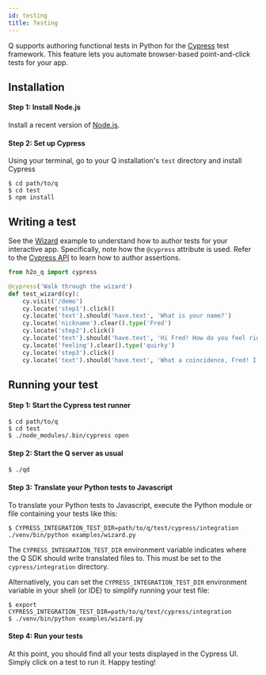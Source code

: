 ```yaml
---
id: testing
title: Testing
---
```


Q supports authoring functional tests in Python for the [Cypress](https://www.cypress.io/) test framework. This feature lets you automate browser-based point-and-click tests for your app.

## Installation

#### Step 1: Install Node.js

Install a recent version of [Node.js](https://nodejs.org/en/).

#### Step 2: Set up Cypress

Using your terminal, go to your Q installation's `test` directory and install Cypress

```
$ cd path/to/q
$ cd test
$ npm install
```

## Writing a test

See the [Wizard](#wizard) example to understand how to author tests for your interactive app. Specifically, note how the `@cypress` attribute is used. Refer to the [Cypress API](https://docs.cypress.io/api/api/table-of-contents.html) to learn how to author assertions.


```py
from h2o_q import cypress

@cypress('Walk through the wizard')
def test_wizard(cy):
    cy.visit('/demo')
    cy.locate('step1').click()
    cy.locate('text').should('have.text', 'What is your name?')
    cy.locate('nickname').clear().type('Fred')
    cy.locate('step2').click()
    cy.locate('text').should('have.text', 'Hi Fred! How do you feel right now?')
    cy.locate('feeling').clear().type('quirky')
    cy.locate('step3').click()
    cy.locate('text').should('have.text', 'What a coincidence, Fred! I feel quirky too!')

```

## Running your test

#### Step 1: Start the Cypress test runner

```
$ cd path/to/q
$ cd test
$ ./node_modules/.bin/cypress open
```

#### Step 2: Start the Q server as usual

```
$ ./qd
```

#### Step 3: Translate your Python tests to Javascript

To translate your Python tests to Javascript, execute the Python module or file containing your tests like this:

```
$ CYPRESS_INTEGRATION_TEST_DIR=path/to/q/test/cypress/integration ./venv/bin/python examples/wizard.py
```
The `CYPRESS_INTEGRATION_TEST_DIR` environment variable indicates where the Q SDK should write translated files to. This must be set to the `cypress/integration` directory.

Alternatively, you can set the `CYPRESS_INTEGRATION_TEST_DIR` environment variable in your shell (or IDE) to simplify running your test file:

```
$ export CYPRESS_INTEGRATION_TEST_DIR=path/to/q/test/cypress/integration
$ ./venv/bin/python examples/wizard.py
```

#### Step 4: Run your tests

At this point, you should find all your tests displayed in the Cypress UI. Simply click on a test to run it. Happy testing!


